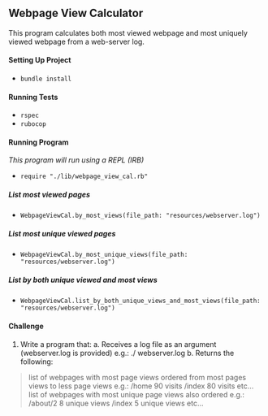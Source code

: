 ## Webpage View Calculator

This program calculates both most viewed webpage and most uniquely viewed webpage from a web-server log.

#### Setting Up Project
 - `bundle install`

#### Running Tests

 - `rspec`
 - `rubocop`

 #### Running Program

 _This program will run using a REPL (IRB)_

  - `require "./lib/webpage_view_cal.rb"`


  ##### List most viewed pages
  - `WebpageViewCal.by_most_views(file_path: "resources/webserver.log")`

  ##### List most unique viewed pages
  - `WebpageViewCal.by_most_unique_views(file_path: "resources/webserver.log")`

  ##### List by both unique viewed and most views
  - `WebpageViewCal.list_by_both_unique_views_and_most_views(file_path: "resources/webserver.log")`


#### Challenge
1. Write a program that:
a. Receives a log file as an argument (webserver.log is provided) e.g.: ./<parse> webserver.log
b. Returns the following:
> list of webpages with most page views ordered from most pages views to less page views e.g.:
/home 90 visits /index 80 visits etc...
> list of webpages with most unique page views also ordered e.g.:
/about/2 8 unique views /index 5 unique views etc...
